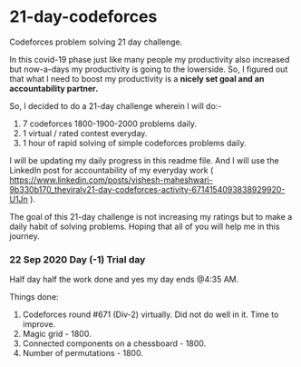 # 21-day-codeforces
Codeforces problem solving 21 day challenge.

In this covid-19 phase just like many people my productivity also increased but now-a-days my productivity is going to the lowerside.
So, I figured out that what I need to boost my productivity is a __nicely set goal and an accountability partner.__

So, I decided to do a 21-day challenge wherein I will do:-
1. 7 codeforces 1800-1900-2000 problems daily.
2. 1 virtual / rated contest everyday.
3. 1 hour of rapid solving of simple codeforces problems daily.

I will be updating my daily progress in this readme file.
And I will use the LinkedIn post for accountability of my everyday work
( https://www.linkedin.com/posts/vishesh-maheshwari-9b330b170_theviralv21-day-codeforces-activity-6714154093838929920-U1Jn ).

The goal of this 21-day challenge is not increasing my ratings but to make a daily habit of solving problems. Hoping that all of you will help me in this journey.

### 22 Sep 2020	Day (-1)	Trial day

Half day half the work done and yes my day ends @4:35 AM.

Things done:

1. Codeforces round #671 (Div-2) virtually. Did not do well in it. Time to improve.
2. Magic grid - 1800.
3. Connected components on a chessboard - 1800.
4. Number of permutations - 1800.